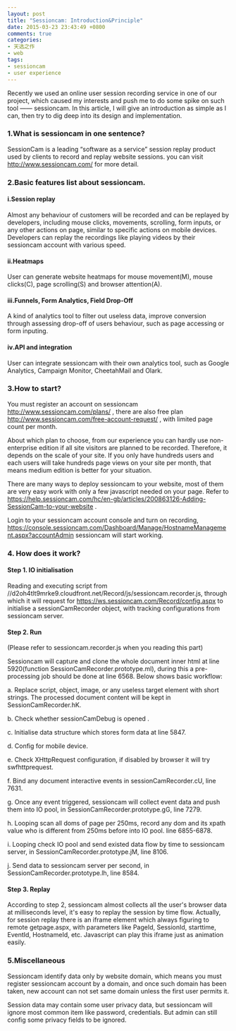 ```yaml
---
layout: post
title: "Sessioncam: Introduction&Principle"
date: 2015-03-23 23:43:49 +0800
comments: true
categories: 
- 天选之作
- web
tags:
- sessioncam
- user experience
---
```


Recently we used an online user session recording service in one of our project, which caused my interests and push me to do some spike on such tool —— sessioncam. In this article, I will give an introduction as simple as I can, then try to dig deep into its design and implementation.

### 1.What is sessioncam in one sentence?

SessionCam is a leading “software as a service” session replay product used by clients to record and replay website sessions. you can visit http://www.sessioncam.com/ for more detail.

### 2.Basic features list about sessioncam.

#### i.Session replay
Almost any behaviour of customers will be recorded and can be replayed by developers, including mouse clicks, movements, scrolling, form inputs, or any other actions on page, similar to specific actions on mobile devices. Developers can replay the recordings like playing videos by their sessioncam account with various speed.

#### ii.Heatmaps
User can generate website heatmaps for mouse movement(M), mouse clicks(C), page scrolling(S) and browser attention(A). 

#### iii.Funnels, Form Analytics, Field Drop-Off
A kind of analytics tool to filter out useless data, improve conversion through assessing drop-off of users behaviour, such as page accessing or form inputing.

#### iv.API and integration
User can integrate sessioncam with their own analytics tool, such as Google Analytics, Campaign Monitor, CheetahMail and Olark.

### 3.How to start?

You must register an account on sessioncam http://www.sessioncam.com/plans/ , there are also free plan http://www.sessioncam.com/free-account-request/ , with limited page count per month.

About which plan to choose, from our experience you can hardly use non-enterprise edition if all site visitors are planned to be recorded. Therefore, it depends on the scale of your site. If you only have hundreds users and each users will take hundreds page views on your site per month, that means medium edition is better for your situation.

There are many ways to deploy sessioncam to your website, most of them are very easy work with only a few javascript needed on your page. Refer to https://help.sessioncam.com/hc/en-gb/articles/200863126-Adding-SessionCam-to-your-website .

Login to your sessioncam account console and turn on recording, https://console.sessioncam.com/Dashboard/Manage/HostnameManagement.aspx?accountAdmin sessioncam will start working.

### 4. How does it work?

#### Step 1. IO initialisation
Reading and executing script from //d2oh4tlt9mrke9.cloudfront.net/Record/js/sessioncam.recorder.js, through which it will request for https://ws.sessioncam.com/Record/config.aspx to initialise a sessionCamRecorder object, with tracking configurations from sessioncam server.

#### Step 2. Run

(Please refer to sessioncam.recorder.js when you reading this part)

Sessioncam will capture and clone the whole document inner html at line 5920(function SessionCamRecorder.prototype.ml), during this a pre-processing job should be done at line 6568. Below shows basic workflow:

 a. Replace script, object, image, or any useless target element with short strings. The processed document content will be kept in SessionCamRecorder.hK.

 b. Check whether sessionCamDebug is opened .

 c. Initialise data structure which stores form data at line 5847.

 d. Config for mobile device.

 e. Check XHttpRequest configuration, if disabled by browser it will try swfhttprequest.

 f. Bind any document interactive events in sessionCamRecorder.cU, line 7631.

 g. Once any event triggered, sessioncam will collect event data and push them into IO pool, in SessionCamRecorder.prototype.gG, line 7279.

 h. Looping scan all doms of page per 250ms, record any dom and its xpath value who is different from 250ms before into IO pool. line 6855-6878.

 i. Looping check IO pool and send existed data flow by time to sessioncam server, in SessionCamRecorder.prototype.jM, line 8106.

 j. Send data to sessioncam server per second, in SessionCamRecorder.prototype.lh, line 8584.

#### Step 3. Replay
According to step 2, sessioncam almost collects all the user's browser data at milliseconds level, it's easy to replay the session by time flow. Actually, for session replay there is an iframe element which always figuring to remote getpage.aspx, with parameters like PageId, SessionId, starttime, EventId, HostnameId, etc. Javascript can play this iframe just as animation easily.

### 5.Miscellaneous

Sessioncam identify data only by website domain, which means you must register sessioncam account by a domain, and once such domain has been taken, new account can not set same domain unless the first user permits it.

Session data may contain some user privacy data, but sessioncam will ignore most common item like password, credentials. But admin can still config some privacy fields to be ignored.